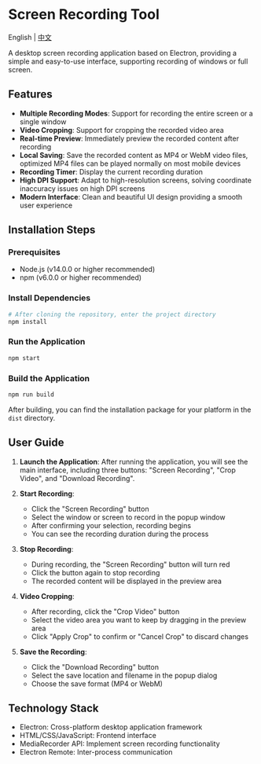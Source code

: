 # Screen Recording Tool

English | [中文](./README.md)

A desktop screen recording application based on Electron, providing a simple and easy-to-use interface, supporting recording of windows or full screen.

## Features

- **Multiple Recording Modes**: Support for recording the entire screen or a single window
- **Video Cropping**: Support for cropping the recorded video area
- **Real-time Preview**: Immediately preview the recorded content after recording
- **Local Saving**: Save the recorded content as MP4 or WebM video files, optimized MP4 files can be played normally on most mobile devices
- **Recording Timer**: Display the current recording duration
- **High DPI Support**: Adapt to high-resolution screens, solving coordinate inaccuracy issues on high DPI screens
- **Modern Interface**: Clean and beautiful UI design providing a smooth user experience

## Installation Steps

### Prerequisites

- Node.js (v14.0.0 or higher recommended)
- npm (v6.0.0 or higher recommended)

### Install Dependencies

```bash
# After cloning the repository, enter the project directory
npm install
```

### Run the Application

```bash
npm start
```

### Build the Application

```bash
npm run build
```

After building, you can find the installation package for your platform in the `dist` directory.

## User Guide

1. **Launch the Application**: After running the application, you will see the main interface, including three buttons: "Screen Recording", "Crop Video", and "Download Recording".

2. **Start Recording**:
   - Click the "Screen Recording" button
   - Select the window or screen to record in the popup window
   - After confirming your selection, recording begins
   - You can see the recording duration during the process

3. **Stop Recording**:
   - During recording, the "Screen Recording" button will turn red
   - Click the button again to stop recording
   - The recorded content will be displayed in the preview area

4. **Video Cropping**:
   - After recording, click the "Crop Video" button
   - Select the video area you want to keep by dragging in the preview area
   - Click "Apply Crop" to confirm or "Cancel Crop" to discard changes

5. **Save the Recording**:
   - Click the "Download Recording" button
   - Select the save location and filename in the popup dialog
   - Choose the save format (MP4 or WebM)

## Technology Stack

- Electron: Cross-platform desktop application framework
- HTML/CSS/JavaScript: Frontend interface
- MediaRecorder API: Implement screen recording functionality
- Electron Remote: Inter-process communication